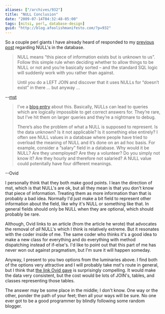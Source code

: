 ```yaml
---
aliases: ["/archives/932"]
title: "NULL Conclusion"
date: "2009-07-14T04:32:48-05:00"
tags: [mitsi, perl, database-design]
guid: "http://blog.afoolishmanifesto.com/?p=932"
---
```

So a couple perl giants I have already heard of responded to my [previous post](/archives/909) regarding NULL's in the database.

> NULL means “this piece of information exists but is unknown to us”. Follow this simple rule when deciding whether to allow things to be NULL or not and you’re basically sorted – and the standard SQL logic will suddenly work with you rather than against.
>
> Until you do a LEFT JOIN and discover that it uses NULLs for “doesn’t exist” in there … but anyway …

--[mst](http://www.shadowcat.co.uk/blog/matt-s-trout/)

> I’ve a [blog
> entry](https://web.archive.org/web/20110907042506/http://use.perl.org/~Ovid/journal/27927)
> about this. Basically, NULLs can lead to queries which are logically
> impossible to get correct answers for. They’re rare, but I’ve hit them on
> larger queries and they’re a nightmare to debug.
>
> There’s also the problem of what a NULL is supposed to represent. Is the data
> unknown? Is it not applicable? Is it something else entirely? I often see NULL
> values in a databsae where people have tried to overload the meaning of NULL
> and it’s done on an ad hoc basis. For example, consider a “salary” field in a
> database. Why would it be NULL? Are they unemployed? Are they a volunteer? Do
> you simply not know it? Are they hourly and therefore not salaried? A NULL
> value could potenitally have four different meanings.

--Ovid

I personally think that they both make good points. I lean the direction of mst, which is that NULL's are ok, but all they mean is that you don't know that piece of information. Treating them as more information than that is probably a bad idea. Normally I'd just make a bit field to represent other information about the field, like why it's NULL or something like that. In general fields should only be NULL when they are optional, which should probably be rare.

Although, Ovid links to an article (from the article he wrote) that advocates the removal of *all* NULL's which I think is relatively extreme. But it resonates with the coder inside of me. The same coder who thinks it's a good idea to make a new class for everything and do everything with method dispatching instead of if-else's. I'd like to point out that this part of me has never won out against pragmatism, but I'm sure it will happen someday.

Anyway, I present to you two options from the luminaries above. I find both of the options very attractive and I will probably take mst's route in general, but I think that [the link Ovid gave](http://web.onetel.com/~hughdarwen/TheThirdManifesto/Missing-info-without-nulls.pdf) is surprisingly compelling. It would make the data very consistent, but the cost would be lots of JOIN's, tables, and classes representing those tables.

The answer may be some place in the middle; I don't know. One way or the other, ponder the path of your feet; then all your ways will be sure. No one ever got to be a good programmer by blindly following some random blogger.
